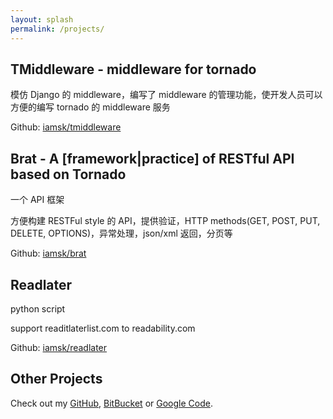 ```yaml
---
layout: splash
permalink: /projects/
---
```


## TMiddleware - middleware for tornado

模仿 Django 的 middleware，编写了 middleware 的管理功能，使开发人员可以方便的编写 tornado 的 middleware 服务

Github: [iamsk/tmiddleware](https://github.com/iamsk/tmiddleware)

## Brat - A \[framework|practice\] of RESTful API based on Tornado

一个 API 框架

方便构建 RESTFul style 的 API，提供验证，HTTP methods(GET, POST, PUT, DELETE, OPTIONS)，异常处理，json/xml 返回，分页等

Github: [iamsk/brat](https://github.com/iamsk/brat)

## Readlater

python script

support readitlaterlist.com to readability.com

Github:  [iamsk/readlater](https://github.com/iamsk/readlater)

## Other Projects

Check out my [GitHub](https://github.com/iamsk), [BitBucket](https://bitbucket.org/iamsk) or [Google Code](https://code.google.com/u/110438853299428005227).
